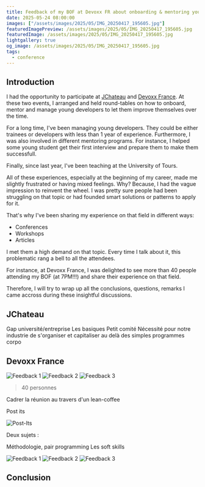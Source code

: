 ```yaml
---
title: Feedback of my BOF at Devoxx FR about onboarding & mentoring young developers
date: 2025-05-24 08:00:00
images: ["/assets/images/2025/05/IMG_20250417_195605.jpg"]
featuredImagePreview: /assets/images/2025/05/IMG_20250417_195605.jpg
featuredImage: /assets/images/2025/05/IMG_20250417_195605.jpg
lightgallery: true
og_image: /assets/images/2025/05/IMG_20250417_195605.jpg
tags:
  - conference
---
```


## Introduction

I had the opportunity to participate at [JChateau](https://www.jchateau.org/) and [Devoxx France](https://www.devoxx.fr/agenda-2025/talk/ensemble-faisons-progresser-et-grandir-les-developpeurs-debutants). 
At these two events, I arranged and held round-tables on how to onboard, mentor and manage young developers to let them improve themselves over the time.

For a long time, I've been managing young developers. They could be either trainees or developers with less than 1 year of experience. 
Furthermore, I was also involved in different mentoring programs. For instance, I helped some young student get their first interview and prepare them to make them successfull. 

Finally, since last year, I've been teaching at the University of Tours.

All of these experiences, especially at the beginning of my career, made me slightly frustrated or having mixed feelings. Why? Because, I had the vague impression to reinvent the wheel. I was pretty sure people had been struggling on that topic or had founded smart solutions or patterns to apply for it. 

That's why I've been sharing my experience on that field in different ways:
- Conferences
- Workshops
- Articles

I met them a high demand on that topic. 
Every time I talk about it, this problematic rang a bell to all the attendees.

For instance, at Devoxx France, I was delighted to see more than 40 people attending my BOF (at 7PM!!!) and share their experience on that field.

Therefore, I will try to wrap up all the conclusions, questions, remarks I came accross during these insightful discussions.

## JChateau

Gap université/entreprise
Les basiques
Petit comité
Nécessité pour notre industrie de s'organiser et capitaliser au delà des simples programmes corpo

## Devoxx France

![Feedback 1](/assets/images/2025/05/IMG_20250417_195601.jpg)
![Feedback 2](/assets/images/2025/05/IMG_20250417_195819.jpg)
![Feedback 3](/assets/images/2025/05/IMG_20250417_195835.jpg)

>40 personnes

Cadrer la réunion au travers d'un lean-coffee

Post its

![Post-Its](/assets/images/2025/05/IMG_20250417_195605.jpg)

Deux sujets :

Méthodologie, pair programming
Les soft skills

![Feedback 1](/assets/images/2025/05/IMG_20250417_195601.jpg)
![Feedback 2](/assets/images/2025/05/IMG_20250417_195819.jpg)
![Feedback 3](/assets/images/2025/05/IMG_20250417_195835.jpg)

## Conclusion